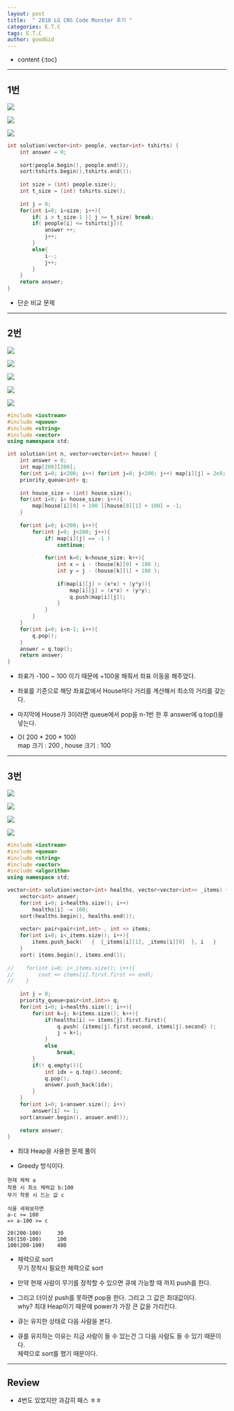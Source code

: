 ```yaml
---
layout: post
title:  " 2018 LG CNS Code Monster 후기 "
categories: E.T.C
tags: E.T.C
author: goodGid
---
```

* content
{:toc}







---

## 1번

![](/assets/img/posts/lg_cns_code_monster_1_1.png)

![](/assets/img/posts/lg_cns_code_monster_1_2.png)

![](/assets/img/posts/lg_cns_code_monster_1_3.png)



``` cpp
int solution(vector<int> people, vector<int> tshirts) {
    int answer = 0;
    
    sort(people.begin(), people.end());
    sort(tshirts.begin(),tshirts.end());
    
    int size = (int) people.size();
    int t_size = (int) tshirts.size();
    
    int j = 0;
    for(int i=0; i<size; i++){
        if( i > t_size-1 || j >= t_size) break;
        if( people[i] <= tshirts[j]){
            answer ++;
            j++;
        }
        else{
            i--;
            j++;
        }
    }
    return answer;
}
```

* 단순 비교 문제

---


## 2번

![](/assets/img/posts/lg_cns_code_monster_2_1.png)

![](/assets/img/posts/lg_cns_code_monster_2_2.png)

![](/assets/img/posts/lg_cns_code_monster_2_3.png)

![](/assets/img/posts/lg_cns_code_monster_2_4.png)

![](/assets/img/posts/lg_cns_code_monster_2_5.png)


``` cpp
#include <iostream>
#include <queue>
#include <string>
#include <vector>
using namespace std;

int solution(int n, vector<vector<int>> house) {
    int answer = 0;
    int map[200][200];
    for(int i=0; i<200; i++) for(int j=0; j<200; j++) map[i][j] = 2e9;
    priority_queue<int> q;
    
    int house_size = (int) house.size();
    for(int i=0; i< house_size; i++){
        map[house[i][0] + 100 ][house[0][1] + 100] = -1;
    }
    
    for(int i=0; i<200; i++){
        for(int j=0; j<200; j++){
            if( map[i][j] == -1 )
                continue;
            
            for(int k=0; k<house_size; k++){
                int x = i - (house[k][0] + 100 );
                int y = j - (house[k][1] + 100 );
                
                if(map[i][j] > (x*x) + (y*y)){
                    map[i][j] = (x*x) + (y*y);
                    q.push(map[i][j]);
                }
            }
        }
    }
    for(int i=0; i<n-1; i++){
        q.pop();
    }
    answer = q.top();
    return answer;
}
```

* 좌표가 -100 ~ 100 이기 때문에 +100을 해줘서 좌표 이동을 해주었다.

* 좌표를 기준으로 해당 좌표값에서 House마다 거리를 계산해서 최소의 거리를 갖는다.

* 마지막에 House가 3이라면 queue에서 pop을 n-1번 한 후 answer에 q.top()을 넣는다.

* O( 200 * 200 * 100) <br> map 크기 : 200 , house 크기 : 100 


---

## 3번

![](/assets/img/posts/lg_cns_code_monster_3_1.png)

![](/assets/img/posts/lg_cns_code_monster_3_2.png)

![](/assets/img/posts/lg_cns_code_monster_3_3.png)

![](/assets/img/posts/lg_cns_code_monster_3_4.png)



``` cpp
#include <iostream>
#include <queue>
#include <string>
#include <vector>
#include <algorithm>
using namespace std;

vector<int> solution(vector<int> healths, vector<vector<int>> _items) {
    vector<int> answer;
    for(int i=0; i<healths.size(); i++)
        healths[i] -= 100;
    sort(healths.begin(), healths.end());
    
    vector< pair<pair<int,int> , int >> items;
    for(int i=0; i<_items.size(); i++){
        items.push_back(   {  {_items[i][1], _items[i][0]  }, i   }     );
    }
    sort( items.begin(), items.end());
    
//    for(int i=0; i<_items.size(); i++){
//        cout << items[i].first.first << endl;
//    }
    
    int j = 0;
    priority_queue<pair<int,int>> q;
    for(int i=0; i<healths.size(); i++){
        for(int k=j; k<items.size(); k++){
            if(healths[i] >= items[j].first.first){
                q.push( {items[j].first.second, items[j].second} );
                j = k+1;
            }
            else
                break;
        }
        if(! q.empty()){
            int idx = q.top().second;
            q.pop();
            answer.push_back(idx);
        }
    }
    for(int i=0; i<answer.size(); i++)
        answer[i] += 1;
    sort(answer.begin(), answer.end());
    
    return answer;
}
```

* 최대 Heap을 사용한 문제 풀이

* Greedy 방식이다.


```
현재 체력 a
착용 시 최소 체력값 b:100
무기 착용 시 드는 값 c 

식을 세워보자면
a-c >= 100
=> a-100 >= c

20(200-100)     30
50(150-100)     100
100(200-100)    400
```

* 체력으로 sort <br> 무기 장착시 필요한 체력으로 sort

* 만약 현재 사람이 무기를 장착할 수 있으면 큐에 가능할 때 까지 push를 한다.

* 그리고 더이상 push를 못하면 pop을 한다. 그리고 그 값은 최대값이다. <br> why? 최대 Heap이기 때문에 power가 가장 큰 값을 가리킨다.

* 큐는 유지한 상태로 다음 사람을 본다.

* 큐를 유지하는 이유는 지금 사람이 들 수 있는건 그 다음 사람도 들 수 있기 때문이다. <br> 체력으로 sort를 했기 때문이다.

---

## Review

* 4번도 있었지만 과감히 패스 ㅎㅎ